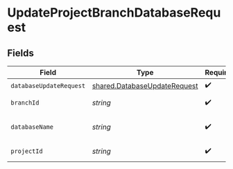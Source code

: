 # UpdateProjectBranchDatabaseRequest


## Fields

| Field                                                                        | Type                                                                         | Required                                                                     | Description                                                                  |
| ---------------------------------------------------------------------------- | ---------------------------------------------------------------------------- | ---------------------------------------------------------------------------- | ---------------------------------------------------------------------------- |
| `databaseUpdateRequest`                                                      | [shared.DatabaseUpdateRequest](../../models/shared/databaseupdaterequest.md) | :heavy_check_mark:                                                           | N/A                                                                          |
| `branchId`                                                                   | *string*                                                                     | :heavy_check_mark:                                                           | The branch ID                                                                |
| `databaseName`                                                               | *string*                                                                     | :heavy_check_mark:                                                           | The database name                                                            |
| `projectId`                                                                  | *string*                                                                     | :heavy_check_mark:                                                           | The Neon project ID                                                          |